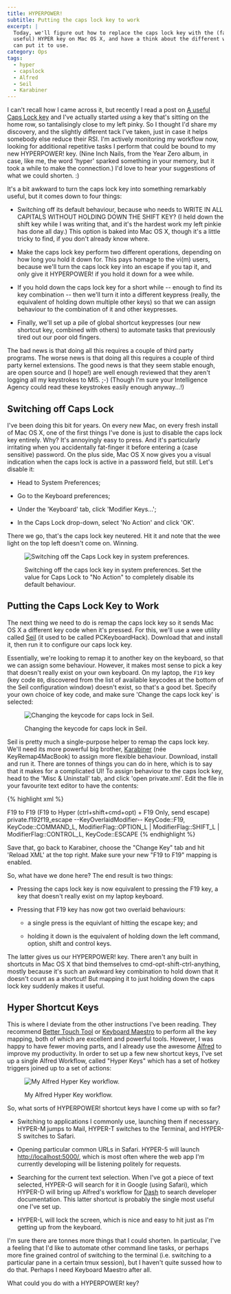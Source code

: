 ```yaml
---
title: HYPERPOWER!
subtitle: Putting the caps lock key to work
excerpt: |
  Today, we'll figure out how to replace the caps lock key with the (far more
  useful) HYPER key on Mac OS X, and have a think about the different ways we
  can put it to use.
category: Ops
tags:
  - hyper
  - capslock
  - Alfred
  - Seil
  - Karabiner
---
```


I can't recall how I came across it, but recently I read a post on
[A useful Caps Lock key](http://brettterpstra.com/2012/12/08/a-useful-caps-lock-key/)
and I've actually started *using* a key that's sitting on the home row, so
tantalisingly close to my left pinky. So I thought I'd share my discovery, and
the slightly different tack I've taken, just in case it helps somebody else
reduce their RSI. I'm actively monitoring my workflow now, looking for
additional repetitive tasks I perform that could be bound to my new HYPERPOWER!
key. (Nine Inch Nails, from the Year Zero album, in case, like me, the word
'hyper' sparked something in your memory, but it took a while to make the
connection.) I'd love to hear your suggestions of what we could shorten. :)

It's a bit awkward to turn the caps lock key into something remarkably useful,
but it comes down to four things:

* Switching off its default behaviour, because who needs to WRITE IN ALL
  CAPITALS WITHOUT HOLDING DOWN THE SHIFT KEY? (I held down the shift key while
  I was writing that, and it's the hardest work my left pinkie has done all
  day.) This option is baked into Mac OS X, though it's a little tricky to
  find, if you don't already know where.

* Make the caps lock key perform two different operations, depending on how
  long you hold it down for. This pays homage to the vi(m) users, because we'll
  turn the caps lock key into an escape if you tap it, and only give it
  HYPERPOWER! if you hold it down for a wee while.

* If you hold down the caps lock key for a short while -- enough to find its
  key combination -- then we'll turn it into a different keypress (really, the
  equivalent of holding down multiple other keys) so that we can assign
  behaviour to the combination of it and other keypresses.

* Finally, we'll set up a pile of global shortcut keypresses (our new shortcut
  key, combined with others) to automate tasks that previously tired out our
  poor old fingers.

The bad news is that doing all this requires a couple of third party programs.
The worse news is that doing all this requires a couple of third party kernel
extensions. The good news is that they seem stable enough, are open source and
(I hope!) are well enough reviewed that they aren't logging all my keystrokes
to MI5. ;-) (Though I'm sure your Intelligence Agency could read these
keystrokes easily enough anyway...!)

## Switching off Caps Lock

I've been doing this bit for years. On every new Mac, on every fresh install of
Mac OS X, one of the first things I've done is just to disable the caps lock
key entirely. Why? It's annoyingly easy to press. And it's particularly
irritating when you accidentally fat-finger it before entering a (case
sensitive) password. On the plus side, Mac OS X now gives you a visual
indication when the caps lock is active in a password field, but still. Let's
disable it:

* Head to System Preferences;

* Go to the Keyboard preferences;

* Under the 'Keyboard' tab, click 'Modifier Keys...';

* In the Caps Lock drop-down, select 'No Action' and click 'OK'.

There we go, that's the caps lock key neutered. Hit it and note that the wee
light on the top left doesn't come on. Winning.

<figure class="thumbnail">
  <img src="/img/keyboard-preferences.png" alt="Switching off the Caps Lock key in system preferences." class="img-responsive">
  <figcaption class="caption">
    <p>
      Switching off the caps lock key in system preferences. Set the value for
      Caps Lock to "No Action" to completely disable its default behaviour.
    </p>
  </figcaption>
</figure>

## Putting the Caps Lock Key to Work

The next thing we need to do is remap the caps lock key so it sends Mac OS X a
different key code when it's pressed. For this, we'll use a wee utility called
[Seil](https://pqrs.org/osx/karabiner/seil.html.en) (it used to be called
PCKeyboardHack). Download that and install it, then run it to configure our
caps lock key.

Essentially, we're looking to remap it to another key on the keyboard, so that
we can assign some behaviour. However, it makes most sense to pick a key that
doesn't really exist on your own keyboard. On my laptop, the `F19` key (key
code `80`, discovered from the list of available keycodes at the bottom of the
Seil configuration window) doesn't exist, so that's a good bet. Specify your
own choice of key code, and make sure 'Change the caps lock key' is selected:

<figure class="thumbnail">
  <img src="/img/seil.png" alt="Changing the keycode for caps lock in Seil." class="img-responsive">
  <figcaption class="caption">
    <p>
      Changing the keycode for caps lock in Seil.
    </p>
  </figcaption>
</figure>

Seil is pretty much a single-purpose helper to remap the caps lock key. We'll
need its more powerful big brother,
[Karabiner](https://pqrs.org/osx/karabiner/index.html.en) (née
KeyRemap4MacBook) to assign more flexible behaviour. Download, install and run
it. There are tonnes of things you can do in here, which is to say that it
makes for a complicated UI! To assign behaviour to the caps lock key, head to
the 'Misc & Uninstall' tab, and click 'open private.xml'. Edit the file in your
favourite text editor to have the contents:

{% highlight xml %}
<?xml version="1.0"?>
<root>
	<item>
		<name>F19 to F19</name>
		<appendix>(F19 to Hyper (ctrl+shift+cmd+opt) + F19 Only, send escape)</appendix>
		<identifier>private.f192f19_escape</identifier>
		<autogen>
			--KeyOverlaidModifier--
			KeyCode::F19,
			KeyCode::COMMAND_L,
			ModifierFlag::OPTION_L | ModifierFlag::SHIFT_L | ModifierFlag::CONTROL_L,
			KeyCode::ESCAPE
		</autogen>
	</item>
</root>
{% endhighlight %}

Save that, go back to Karabiner, choose the "Change Key" tab and hit 'Reload
XML' at the top right. Make sure your new "F19 to F19" mapping is enabled.

So, what have we done here? The end result is two things:

* Pressing the caps lock key is now equivalent to pressing the F19 key, a key
  that doesn't really exist on my laptop keyboard.

* Pressing that F19 key has now got two overlaid behaviours:

  - a single press is the equivlant of hitting the escape key; and

  - holding it down is the equivalent of holding down the left command, option,
    shift and control keys.

The latter gives us our HYPERPOWER! key. There aren't any built in shortcuts in
Mac OS X that bind themselves to cmd-opt-shift-ctrl-anything, mostly because
it's such an awkward key combination to hold down that it doesn't count as a
shortcut! But mapping it to just holding down the caps lock key suddenly makes
it useful.

## Hyper Shortcut Keys

This is where I deviate from the other instructions I've been reading. They
recommend [Better Touch Tool](http://bettertouchtool.net/) or
[Keyboard Maestro](http://www.keyboardmaestro.com/main/) to perform all the key
mapping, both of which are excellent and powerful tools. However, I was happy
to have fewer moving parts, and I already use the awesome
[Alfred](http://www.alfredapp.com) to improve my productivity. In order to set
up a few new shortcut keys, I've set up a single Alfred Workflow, called "Hyper
Keys" which has a set of hotkey triggers joined up to a set of actions:

<figure class="thumbnail">
  <img src="/img/alfred-hyper-workflow.png" alt="My Alfred Hyper Key workflow." class="img-responsive">
  <figcaption class="caption">
    <p>
      My Alfred Hyper Key workflow.
    </p>
  </figcaption>
</figure>

So, what sorts of HYPERPOWER! shortcut keys have I come up with so far?

* Switching to applications I commonly use, launching them if necessary.
  HYPER-M jumps to Mail, HYPER-T switches to the Terminal, and HYPER-S switches
  to Safari.

* Opening particular common URLs in Safari. HYPER-5 will launch
  <http://localhost:5000/>, which is most often where the web app I'm currently
  developing will be listening politely for requests.

* Searching for the current text selection. When I've got a piece of text
  selected, HYPER-G will search for it in Google (using Safari), which HYPER-D
  will bring up Alfred's workflow for [Dash](http://kapeli.com/dash) to search
  developer documentation. This latter shortcut is probably the single most
  useful one I've set up.

* HYPER-L will lock the screen, which is nice and easy to hit just as I'm
  getting up from the keyboard.

I'm sure there are tonnes more things that I could shorten. In particular, I've
a feeling that I'd like to automate other command line tasks, or perhaps more
fine grained control of switching to the terminal (i.e. switching to a
particular pane in a certain tmux session), but I haven't quite sussed how to
do that. Perhaps I need Keyboard Maestro after all.

What could you do with a HYPERPOWER! key?